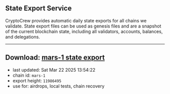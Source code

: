 ## State Export Service
CryptoCrew provides automatic daily state exports for all chains we validate. State export files can be used as genesis files and are a snapshot of the current blockchain state, including all validators, accounts, balances, and delegations.

---
**Download: [mars-1 state export](https://ccv-s3.nbg1.your-objectstorage.com/SERVICE/mars/mars-1_export_11986495.json)**
---

- last updated: Sat Mar 22 2025 13:54:22
- chain id: `mars-1`
- export height: `11986495`
- use for: airdrops, local tests, chain recovery
